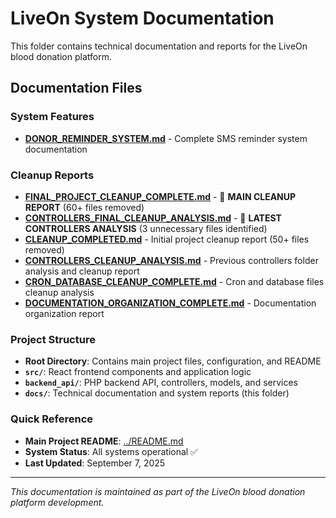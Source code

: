 # LiveOn System Documentation

This folder contains technical documentation and reports for the LiveOn blood donation platform.

## Documentation Files

### System Features
- **[DONOR_REMINDER_SYSTEM.md](./DONOR_REMINDER_SYSTEM.md)** - Complete SMS reminder system documentation

### Cleanup Reports
- **[FINAL_PROJECT_CLEANUP_COMPLETE.md](./FINAL_PROJECT_CLEANUP_COMPLETE.md)** - 🎯 **MAIN CLEANUP REPORT** (60+ files removed)
- **[CONTROLLERS_FINAL_CLEANUP_ANALYSIS.md](./CONTROLLERS_FINAL_CLEANUP_ANALYSIS.md)** - 🔧 **LATEST CONTROLLERS ANALYSIS** (3 unnecessary files identified)
- **[CLEANUP_COMPLETED.md](./CLEANUP_COMPLETED.md)** - Initial project cleanup report (50+ files removed)
- **[CONTROLLERS_CLEANUP_ANALYSIS.md](./CONTROLLERS_CLEANUP_ANALYSIS.md)** - Previous controllers folder analysis and cleanup report
- **[CRON_DATABASE_CLEANUP_COMPLETE.md](./CRON_DATABASE_CLEANUP_COMPLETE.md)** - Cron and database files cleanup analysis
- **[DOCUMENTATION_ORGANIZATION_COMPLETE.md](./DOCUMENTATION_ORGANIZATION_COMPLETE.md)** - Documentation organization report

### Project Structure
- **Root Directory**: Contains main project files, configuration, and README
- **`src/`**: React frontend components and application logic
- **`backend_api/`**: PHP backend API, controllers, models, and services
- **`docs/`**: Technical documentation and system reports (this folder)

### Quick Reference
- **Main Project README**: [../README.md](../README.md)
- **System Status**: All systems operational ✅
- **Last Updated**: September 7, 2025

---
*This documentation is maintained as part of the LiveOn blood donation platform development.*
